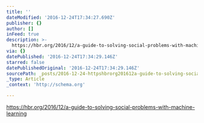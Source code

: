 ```yaml
---
title: ''
dateModified: '2016-12-24T17:34:27.690Z'
publisher: {}
author: []
inFeed: true
description: >-
  https://hbr.org/2016/12/a-guide-to-solving-social-problems-with-machine-learning
via: {}
datePublished: '2016-12-24T17:34:29.146Z'
starred: false
datePublishedOriginal: '2016-12-24T17:34:29.146Z'
sourcePath: _posts/2016-12-24-httpshbrorg201612a-guide-to-solving-social-problems-w.md
_type: Article
_context: 'http://schema.org'

---
```

https://hbr.org/2016/12/a-guide-to-solving-social-problems-with-machine-learning